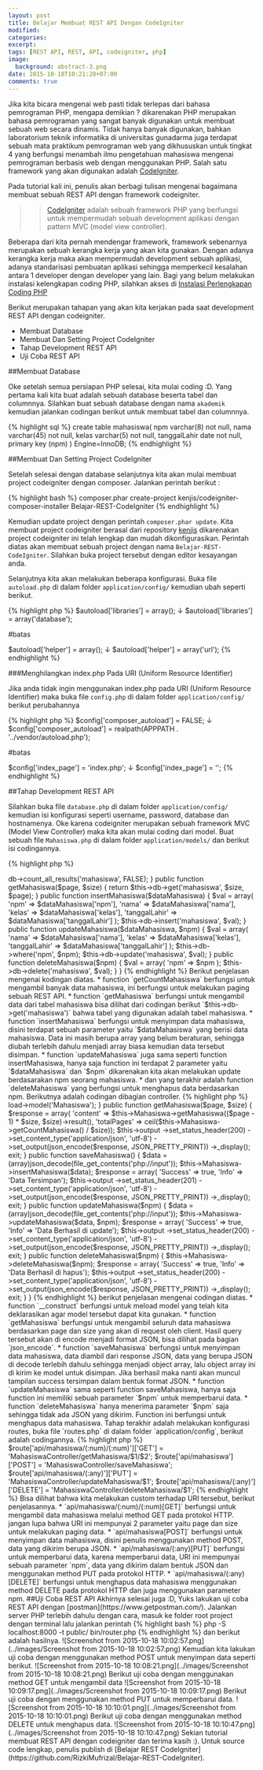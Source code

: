```yaml
---
layout: post
title: Belajar Membuat REST API Dengan CodeIgniter
modified:
categories:
excerpt:
tags: [REST API, REST, API, codeigniter, php]
image:
  background: abstract-3.png
date: 2015-10-18T10:21:28+07:00
comments: true
---
```


Jika kita bicara mengenai web pasti tidak terlepas dari bahasa pemrograman PHP, mengapa demikian ? dikarenakan PHP merupakan bahasa pemrograman yang sangat banyak digunakan untuk membuat sebuah web secara dinamis. Tidak hanya banyak digunakan, bahkan laboratorium teknik informatika di universitas gunadarma juga terdapat sebuah mata praktikum pemrograman web yang dikhususkan untuk tingkat 4 yang berfungsi menambah ilmu pengetahuan mahasiswa mengenai pemrograman berbasis web dengan menggunakan PHP. Salah satu framework yang akan digunakan adalah [CodeIgniter](https://codeigniter.com/).

Pada tutorial kali ini, penulis akan berbagi tulisan mengenai bagaimana membuat sebuah REST API dengan framework codeigniter.

>>[CodeIgniter](https://codeigniter.com/) adalah sebuah framework PHP yang berfungsi untuk mempermudah sebuah development aplikasi dengan pattern MVC (model view controller).

Beberapa dari kita pernah mendengar framework, framework sebenarnya merupakan sebuah kerangka kerja yang akan kita gunakan. Dengan adanya kerangka kerja maka akan mempermudah development sebuah aplikasi, adanya standarisasi pembuatan aplikasi sehingga memperkecil kesalahan antara 1 developer dengan developer yang lain. Bagi yang belum melakukan instalasi kelengkapan coding PHP, silahkan akses di [Instalasi Perlengkapan Coding PHP](http://rizkimufrizal.github.io/instalasi-perlengkapan-coding-php/) 

Berikut merupakan tahapan yang akan kita kerjakan pada saat development REST API dengan codeigniter.

* Membuat Database
* Membuat Dan Setting Project CodeIgniter
* Tahap Development REST API
* Uji Coba REST API

##Membuat Database

Oke setelah semua persiapan PHP selesai, kita mulai coding :D. Yang pertama kali kita buat adalah sebuah database beserta tabel dan columnnya. Silahkan buat sebuah database dengan nama `akademik` kemudian jalankan codingan berikut untuk membuat tabel dan columnnya.

{% highlight sql %}
create table mahasiswa(
    npm varchar(8) not null,
    nama varchar(45) not null,
    kelas varchar(5) not null,
    tanggalLahir date not null,
    primary key (npm)
) Engine=InnoDB;
{% endhighlight %}

##Membuat Dan Setting Project CodeIgniter

Setelah selesai dengan database selanjutnya kita akan mulai membuat project codeigniter dengan composer. Jalankan perintah berikut :

{% highlight bash %}
composer.phar create-project kenjis/codeigniter-composer-installer Belajar-REST-CodeIgniter
{% endhighlight %}

Kemudian update project dengan perintah `composer.phar update`. Kita membuat project codeigniter berasal dari repository [kenjis](https://github.com/kenjis/codeigniter-composer-installer) dikarenakan project codeigniter ini telah lengkap dan mudah dikonfigurasikan. Perintah diatas akan membuat sebuah project dengan nama `Belajar-REST-CodeIgniter`. Silahkan buka project tersebut dengan editor kesayangan anda.

Selanjutnya kita akan melakukan beberapa konfigurasi. Buka file `autoload.php` di dalam folder `application/config/` kemudian ubah seperti berikut.

{% highlight php %}
$autoload['libraries'] = array();
↓
$autoload['libraries'] = array('database');

#batas

$autoload['helper'] = array();
↓
$autoload['helper'] = array('url');
{% endhighlight %}

###Menghilangkan index.php Pada URI (Uniform Resource Identifier)

Jika anda tidak ingin menggunakan index.php pada URI (Uniform Resource Identifier) maka buka file `config.php` di dalam folder `application/config/` berikut perubahannya

{% highlight php %}
$config['composer_autoload'] = FALSE;
↓
$config['composer_autoload'] = realpath(APPPATH . '../vendor/autoload.php');

#batas

$config['index_page'] = 'index.php';
↓
$config['index_page'] = '';
{% endhighlight %}

##Tahap Development REST API

Silahkan buka file `database.php` di dalam folder `application/config/` kemudian isi konfigurasi seperti username, password, database dan hostnamenya. Oke karena codeigniter merupakan sebuah framework MVC (Model View Controller) maka kita akan mulai coding dari model. Buat sebuah file `Mahasiswa.php` di dalam folder `application/models/` dan berikut isi codingannya.

{% highlight php %}
<?php if ( ! defined('BASEPATH')) exit('No direct script access allowed');

class Mahasiswa extends CI_Model {

  public function getCountMahasiswa()
  {
      return $this->db->count_all_results('mahasiswa', FALSE);
  }

  public function getMahasiswa($page, $size)
  {
      return $this->db->get('mahasiswa', $size, $page);
  }

  public function insertMahasiswa($dataMahasiswa)
  {
      $val = array(
        'npm' => $dataMahasiswa['npm'],
        'nama' => $dataMahasiswa['nama'],
        'kelas' => $dataMahasiswa['kelas'],
        'tanggalLahir' => $dataMahasiswa['tanggalLahir']
      );
      $this->db->insert('mahasiswa', $val);
  }

  public function updateMahasiswa($dataMahasiswa, $npm)
  {
    $val = array(
      'nama' => $dataMahasiswa['nama'],
      'kelas' => $dataMahasiswa['kelas'],
      'tanggalLahir' => $dataMahasiswa['tanggalLahir']
    );
    $this->db->where('npm', $npm);
    $this->db->update('mahasiswa', $val);
  }

  public function deleteMahasiswa($npm)
  {
    $val = array(
      'npm' => $npm
    );
    $this->db->delete('mahasiswa', $val);
  }

}
{% endhighlight %}

Berikut penjelasan mengenai kodingan diatas.

* function `getCountMahasiswa` berfungsi untuk mengambil banyak data mahasiswa, ini berfungsi untuk melakukan paging sebuah REST API.
* function `getMahasiswa` berfungsi untuk mengambil data dari tabel mahasiswa bisa dilihat dari codingan berikut `$this->db->get('mahasiswa')` bahwa tabel yang digunakan adalah tabel mahasiswa.
* function `insertMahasiswa` berfungsi untuk menyimpan data mahasiswa, disini terdapat sebuah parameter yaitu `$dataMahasiswa` yang berisi data mahasiswa. Data ini masih berupa array yang belum beraturan, sehingga diubah terlebih dahulu menjadi array biasa kemudian data tersebut disimpan.
* function `updateMahasiswa` juga sama seperti function insertMahasiswa, hanya saja function ini terdapat 2 parameter yaitu `$dataMahasiswa` dan `$npm` dikarenakan kita akan melakukan update berdasarakan npm seorang mahasiswa.
* dan yang terakhir adalah function `deleteMahasiswa` yang berfungsi untuk menghapus data berdasarkan npm.

Berikutnya adalah codingan dibagian controller.

{% highlight php %}
<?php if ( ! defined('BASEPATH')) exit('No direct script access allowed');

class MahasiswaController extends CI_Controller {

  public function __construct()
  {
    parent::__construct();
    $this->load->model('Mahasiswa');
  }

  public function getMahasiswa($page, $size)
  {

    $response = array(
      'content' => $this->Mahasiswa->getMahasiswa(($page - 1) * $size, $size)->result(),
      'totalPages' => ceil($this->Mahasiswa->getCountMahasiswa() / $size));

    $this->output
      ->set_status_header(200)
      ->set_content_type('application/json', 'utf-8')
      ->set_output(json_encode($response, JSON_PRETTY_PRINT))
      ->_display();
      exit;
  }

  public function saveMahasiswa()
  {
      $data = (array)json_decode(file_get_contents('php://input'));
      $this->Mahasiswa->insertMahasiswa($data);

      $response = array(
        'Success' => true,
        'Info' => 'Data Tersimpan');

      $this->output
        ->set_status_header(201)
        ->set_content_type('application/json', 'utf-8')
        ->set_output(json_encode($response, JSON_PRETTY_PRINT))
        ->_display();
        exit;
  }

  public function updateMahasiswa($npm)
  {
    $data = (array)json_decode(file_get_contents('php://input'));
    $this->Mahasiswa->updateMahasiswa($data, $npm);

    $response = array(
      'Success' => true,
      'Info' => 'Data Berhasil di update');

    $this->output
      ->set_status_header(200)
      ->set_content_type('application/json', 'utf-8')
      ->set_output(json_encode($response, JSON_PRETTY_PRINT))
      ->_display();
      exit;
  }

  public function deleteMahasiswa($npm)
  {
    $this->Mahasiswa->deleteMahasiswa($npm);

    $response = array(
      'Success' => true,
      'Info' => 'Data Berhasil di hapus');

    $this->output
      ->set_status_header(200)
      ->set_content_type('application/json', 'utf-8')
      ->set_output(json_encode($response, JSON_PRETTY_PRINT))
      ->_display();
      exit;
  }

}
{% endhighlight %}

berikut penjelasan mengenai codingan diatas.

* function `__construct` berfungsi untuk meload model yang telah kita deklarasikan agar model tersebut dapat kita gunakan.
* function `getMahasiswa` berfungsi untuk mengambil seluruh data mahasiswa berdasarkan page dan size yang akan di request oleh client. Hasil query tersebut akan di encode menjadi format JSON, bisa dilihat pada bagian `json_encode`.
* function `saveMahasiswa` berfungsi untuk menyimpan data mahasiswa, data diambil dari response JSON, data yang berupa JSON di decode terlebih dahulu sehingga menjadi object array, lalu object array ini di kirim ke model untuk disimpan. Jika berhasil maka nanti akan muncul tampilan success tersimpan dalam bentuk format JSON.
* function `updateMahasiswa` sama seperti function saveMahasiswa, hanya saja function ini memiliki sebuah parameter `$npm` untuk memperbarui data.
* function `deleteMahasiswa` hanya menerima parameter `$npm` saja sehingga tidak ada JSON yang dikirim. Function ini berfungsi untuk menghapus data mahasiswa.

Tahap terakhir adalah melakukan konfigurasi routes, buka file `routes.php` di dalam folder `application/config`, berikut adalah codingannya.

{% highlight php %}
$route['api/mahasiswa/(:num)/(:num)']['GET'] = 'MahasiswaController/getMahasiswa/$1/$2';
$route['api/mahasiswa']['POST'] = 'MahasiswaController/saveMahasiswa';
$route['api/mahasiswa/(:any)']['PUT'] = 'MahasiswaController/updateMahasiswa/$1';
$route['api/mahasiswa/(:any)']['DELETE'] = 'MahasiswaController/deleteMahasiswa/$1';
{% endhighlight %}

Bisa dilihat bahwa kita melakukan custom terhadap URI tersebut, berikut penjelasannya.

* `api/mahasiswa/(:num)/(:num)[GET]` berfungsi untuk mengambil data mahasiswa melalui method GET pada protokol HTTP. jangan lupa bahwa URI ini mempunyai 2 parameter yaitu page dan size untuk melakukan paging data.
* `api/mahasiswa[POST]` berfungsi untuk menyimpan data mahasiswa, disini penulis menggunakan method POST, data yang dikirim berupa JSON.
* `api/mahasiswa/(:any)[PUT]` berfungsi untuk memperbarui data, karena memperbarui data, URI ini mempunyai sebuah parameter `npm`, data yang dikirim dalam bentuk JSON dan menggunakan method PUT pada protokol HTTP.
* `api/mahasiswa/(:any)[DELETE]` berfungsi untuk menghapus data mahasiswa menggunakan method DELETE pada protokol HTTP dan juga menggunakan parameter npm.

##Uji Coba REST API

Akhirnya selesai juga :D, Yuks lakukan uji coba REST API dengan [postman](https://www.getpostman.com/). Jalankan server PHP terlebih dahulu dengan cara, masuk ke folder root project dengan terminal lalu jalankan perintah 

{% highlight bash %}
php -S localhost:8000 -t public/ bin/router.php
{% endhighlight %}

dan berikut adalah hasilnya.

![Screenshot from 2015-10-18 10:02:57.png](../images/Screenshot from 2015-10-18 10:02:57.png)

Kemudian kita lakukan uji coba dengan menggunakan method POST untuk menyimpan data seperti berikut.

![Screenshot from 2015-10-18 10:08:21.png](../images/Screenshot from 2015-10-18 10:08:21.png)

Berikut uji coba dengan menggunakan method GET untuk mengambil data

![Screenshot from 2015-10-18 10:09:17.png](../images/Screenshot from 2015-10-18 10:09:17.png)

Berikut uji coba dengan menggunakan method PUT untuk memperbarui data.

![Screenshot from 2015-10-18 10:10:01.png](../images/Screenshot from 2015-10-18 10:10:01.png)

Berikut uji coba dengan menggunakan method DELETE untuk menghapus data.

![Screenshot from 2015-10-18 10:10:47.png](../images/Screenshot from 2015-10-18 10:10:47.png)

Sekian tutorial membuat REST API dengan codeigniter dan terima kasih :). Untuk source code lengkap, penulis publish di [Belajar REST CodeIgniter](https://github.com/RizkiMufrizal/Belajar-REST-CodeIgniter).
